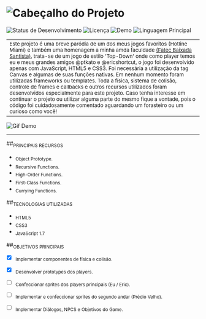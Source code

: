 
![Cabeçalho do Projeto](https://github.com/tunnes/hotline-fatec-bs/blob/master/img/logo.png)
============
![Status de Desenvolvimento](https://img.shields.io/badge/Desenvolvimento-63%25-orange.svg)
![Licença](https://img.shields.io/badge/Licen%C3%A7a-MIT-blue.svg)
![Demo](https://img.shields.io/badge/Demo-Desativada-red.svg)
![Linguagem Principal](https://img.shields.io/badge/Linguagem-Portugu%C3%AAs%20BR-brightgreen.svg)

<table>
    <tr>
        <td>
        <sub>
        Este projeto é uma breve paródia de um dos meus jogos favoritos (Hotline Miami) e também uma homenagem a minha amda
        faculdade <a href="http://fatecrl.edu.br/">(Fatec Baixada Santista)</a>, trata-se de um jogo de estilo 'Top-Down' 
        onde como player temos eu e meus grandes amigos @ptkato e @ericshortcut, o jogo foi desenvolvido apenas com 
        JavaScript, HTML5 e CSS3. Foi necessária a utilização da tag Canvas e algumas de suas funções nativas. Em nenhum 
        momento foram utilizadas frameworks ou templates. Toda a física, sistema de colisão, controle de frames e callbacks 
        e outros recursos utilizados foram desenvolvidos especialmente para este projeto. Caso tenha interesse em continuar 
        o projeto ou utilizar alguma parte do mesmo fique a vontade, pois o código foi cuidadosamente comentado aguardando 
        um forasteiro ou um curioso como você!
        </sub>
        </td>
    </tr>
</table>

![Gif Demo](https://github.com/tunnes/hotline-fatec-bs/blob/master/img/readme_body.png)

---

##<sub>PRINCIPAIS RECURSOS</sub>
- <sub>Object Prototype.</sub>
- <sub>Recursive Functions.</sub>
- <sub>High-Order Functions.</sub>
- <sub>First-Class Functions.</sub>
- <sub>Currying Functions.</sub>

##<sub>TECNOLOGIAS UTILIZADAS</sub>
- <sub>HTML5</sub>
- <sub>CSS3</sub>
- <sub>JavaScript 1.7</sub>

##<sub>OBJETIVOS PRINCIPAIS</sub>
- [x] <sub>Implementar componentes de física e colisão.</sub>
- [x] <sub>Desenvolver prototypes dos players.</sub>
- [ ] <sub>Confeccionar sprites dos players principais (Eu / Eric).</sub>
- [ ] <sub>Implementar e confeccionar sprites do segundo andar (Prédio Velho).</sub>
- [ ] <sub>Implementar Diálogos, NPCS e Objetivos do Game. </sub>


